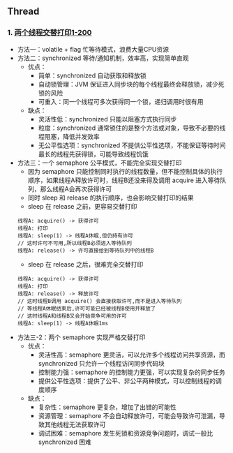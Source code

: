## Thread
### 1. [两个线程交替打印1-200](./src/main/java/club/zhengxiang/coding/thread/Thread1.java)
* 方法一：volatile + flag 忙等待模式，浪费大量CPU资源
* 方法二：synchronized 等待/通知机制，效率高，实现简单直观
  * 优点：
    * 简单：synchronized 自动获取和释放锁
    * 自动锁管理：JVM 保证进入同步块的每个线程最终会释放锁，减少死锁的风险
    * 可重入：同一个线程可多次获得同一个锁，递归调用时很有用
  * 缺点：
    * 灵活性低：synchronized 只能以阻塞方式执行同步
    * 粒度：synchronized 通常锁住的是整个方法或对象，导致不必要的线程阻塞，降低并发效率
    * 无公平性选项：synchronized 不提供公平性选项，不能保证等待时间最长的线程先获得锁，可能导致线程饥饿
* 方法三：一个 semaphore 公平模式，不能完全实现交替打印
  * 因为 semaphore 只能控制同时执行的线程数量，但不能控制具体的执行顺序，如果线程A释放许可时，线程B还没来得及调用 acquire 进入等待队列，那么线程A会再次获得许可
  * 同时 sleep 和 release 的执行顺序，也会影响交替打印的结果
  * sleep 在 release 之前，更容易交替打印
  ```text
  线程A: acquire() -> 获得许可
  线程A: 打印
  线程A: sleep(1) -> 线程A休眠,但仍持有许可
  // 这时许可不可用,所以线程B必须进入等待队列
  线程A: release() -> 许可直接给到等待队列中的线程B
  ```
  * sleep 在 release 之后，很难完全交替打印
  ```text
  线程A: acquire() -> 获得许可
  线程A: 打印
  线程A: release() -> 释放许可
  // 这时线程B调用 acquire() 会直接获取许可,而不是进入等待队列
  // 等线程A休眠结束后,许可可能已经被线程B使用并释放了
  // 这时线程A和线程B又会开始竞争可用的许可
  线程A: sleep(1) -> 线程A休眠1ms
  ```
* 方法三-2：两个 semaphore 实现严格交替打印
  * 优点：
    * 灵活性高：semaphore 更灵活，可以允许多个线程访问共享资源，而 synchronized 只允许一个线程访问同步代码块
    * 控制能力强：semaphore 的控制能力更强，可以实现复杂的同步任务
    * 提供公平性选项：提供了公平、非公平两种模式，可以控制线程的调度顺序
  * 缺点：
    * 复杂性：semaphore 更复杂，增加了出错的可能性
    * 资源管理：semaphore 不会自动释放许可，可能会导致许可泄漏，导致其他线程无法获取许可
    * 调试困难：semaphore 发生死锁和资源竞争问题时，调试一般比 synchronized 困难